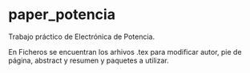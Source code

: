# paper_potencia

Trabajo práctico de Electrónica de Potencia. 

En Ficheros se encuentran los arhivos .tex para modificar autor, pie de página, abstract y resumen y paquetes a utilizar. 
